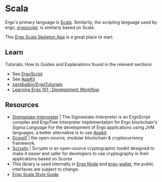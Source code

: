 # Scala

Ergo's primary language is [Scala](https://www.udemy.com/course/rock-the-jvm-scala-for-beginners/). Similarily, the scripting language used by ergo, *[ergoscript](/docs/dev/lib/ergoscript.md)*, is similarly based on Scala.

This [Ergo Scala Skeleton App](https://github.com/dav009/ergo-scala-skeleton-app) is a great place to start. 



## Learn

Tutorials, How to Guides and Explanations found in the relevent sections

- See [ErgoScript](ergoscript.md)
- See [AppKit](appkit.md)
- [zackbalbin/ErgoTutorials](https://github.com/zackbalbin/ErgoTutorials)
- [Learning Ergo 101 : Development Workflow](https://blog.cryptostars.is/learning-ergo-101-development-workflow-aa17dd63ef6)


## Resources

- [Sigmastate-Interpreter](https://github.com/ScorexFoundation/sigmastate-interpreter) | The Sigmastate-Interpreter is an ErgoScript compiler and ErgoTree Interpreter implementation for Ergo blockchain's *Sigma Language*  For the development of Ergo applications using JVM languages, a better alternative is to use [Appkit](#appkit).
- [ScoreX](https://github.com/scorexfoundation/scorex) | the open-source, modular blockchain & cryptocurrency framework.
- [Scrypto](https://github.com/input-output-hk/scrypto) | Scrypto is an open-source cryptographic toolkit designed to make it easier and safer for developers to use cryptography in their applications based on Scorex
- This library is used internally in [Ergo Node](https://github.com/ergoplatform/ergo) and [ergo-wallet](https://github.com/ergoplatform/ergo/tree/master/ergo-wallet), the public interfaces are subject to change.
- [Ergo Scala Style Guide](https://github.com/ergoplatform/ergo-scala-style-guide)


